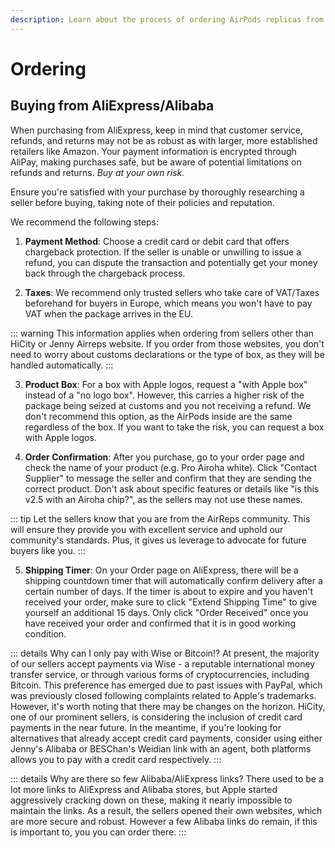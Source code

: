 ```yaml
---
description: Learn about the process of ordering AirPods replicas from various sellers, including tips on buying from AliExpress/Alibaba, payment methods, taxes, product box options, order confirmation, and shipping timers. Understand why Wise or Bitcoin are the preferred payment methods and explore potential alternatives for credit card payments.
---
```


# Ordering

## Buying from AliExpress/Alibaba

When purchasing from AliExpress, keep in mind that customer service, refunds, and returns may not be as robust as with larger, more established retailers like Amazon. Your payment information is encrypted through AliPay, making purchases safe, but be aware of potential limitations on refunds and returns. *Buy at your own risk.*

Ensure you're satisfied with your purchase by thoroughly researching a seller before buying, taking note of their policies and reputation.

We recommend the following steps:

1. **Payment Method**: Choose a credit card or debit card that offers chargeback protection. If the seller is unable or unwilling to issue a refund, you can dispute the transaction and potentially get your money back through the chargeback process.

2. **Taxes**: We recommend only trusted sellers who take care of VAT/Taxes beforehand for buyers in Europe, which means you won't have to pay VAT when the package arrives in the EU.

::: warning
This information applies when ordering from sellers other than HiCity or Jenny Airreps website. If you order from those websites, you don't need to worry about customs declarations or the type of box, as they will be handled automatically.
:::

3. **Product Box**: For a box with Apple logos, request a "with Apple box" instead of a "no logo box". However, this carries a higher risk of the package being seized at customs and you not receiving a refund. We don't recommend this option, as the AirPods inside are the same regardless of the box. If you want to take the risk, you can request a box with Apple logos.

4. **Order Confirmation**: After you purchase, go to your order page and check the name of your product (e.g. Pro Airoha white). Click "Contact Supplier" to message the seller and confirm that they are sending the correct product. Don't ask about specific features or details like "is this v2.5 with an Airoha chip?", as the sellers may not use these names.

::: tip
Let the sellers know that you are from the AirReps community. This will ensure they provide you with excellent service and uphold our community's standards. Plus, it gives us leverage to advocate for future buyers like you.
:::

5. **Shipping Timer**: On your Order page on AliExpress, there will be a shipping countdown timer that will automatically confirm delivery after a certain number of days. If the timer is about to expire and you haven't received your order, make sure to click "Extend Shipping Time" to give yourself an additional 15 days. Only click "Order Received" once you have received your order and confirmed that it is in good working condition.

::: details Why can I only pay with Wise or Bitcoin!?
At present, the majority of our sellers accept payments via Wise - a reputable international money transfer service, or through various forms of cryptocurrencies, including Bitcoin. This preference has emerged due to past issues with PayPal, which was previously closed following complaints related to Apple's trademarks.
However, it's worth noting that there may be changes on the horizon. HiCity, one of our prominent sellers, is considering the inclusion of credit card payments in the near future.
In the meantime, if you're looking for alternatives that already accept credit card payments, consider using either Jenny's Alibaba or BESChan's Weidian link with an agent, both platforms allows you to pay with a credit card respectively.
:::

::: details Why are there so few Alibaba/AliExpress links?
There used to be a lot more links to AliExpress and Alibaba stores, but Apple started aggressively cracking down on these, making it nearly impossible to maintain the links. As a result, the sellers opened their own websites, which are more secure and robust. However a few Alibaba links do remain, if this is important to, you you can order there.
:::